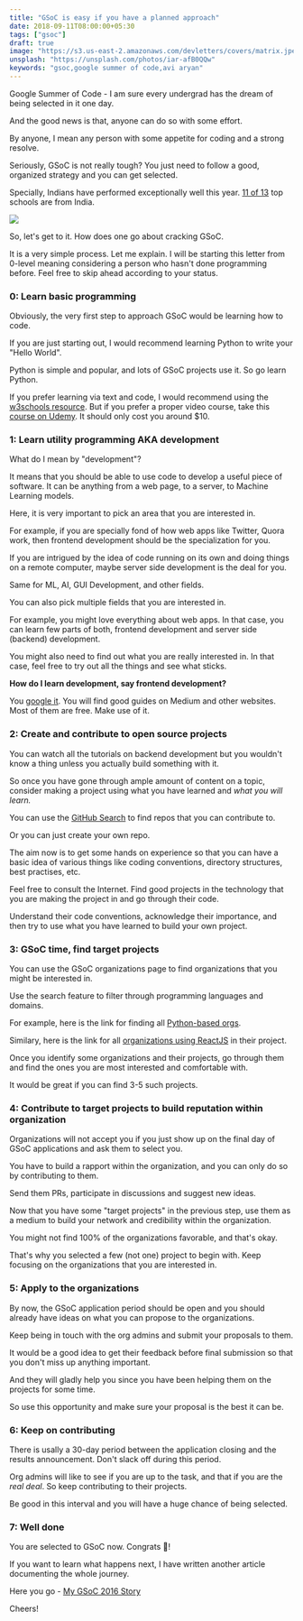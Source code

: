 ```yaml
---
title: "GSoC is easy if you have a planned approach"
date: 2018-09-11T08:00:00+05:30
tags: ["gsoc"]
draft: true
image: "https://s3.us-east-2.amazonaws.com/devletters/covers/matrix.jpeg"
unsplash: "https://unsplash.com/photos/iar-afB0QQw"
keywords: "gsoc,google summer of code,avi aryan"
---
```


Google Summer of Code - I am sure every undergrad has the dream of being selected in it one day.

And the good news is that, anyone can do so with some effort.

By anyone, I mean any person with some appetite for coding and a strong resolve.

Seriously, GSoC is not really tough? You just need to follow a good, organized strategy and you can get selected.

Specially, Indians have performed exceptionally well this year. [11 of 13](https://opensource.googleblog.com/2018/06/google-summer-of-code-2018-statistics-part-2.html) top schools are from India. 

![](https://i.imgur.com/0aS157u.png)

So, let's get to it. How does one go about cracking GSoC. 

It is a very simple process. Let me explain. I will be starting this letter from 0-level meaning considering a person who hasn't done programming before. Feel free to skip ahead according to your status.


### 0: Learn basic programming

Obviously, the very first step to approach GSoC would be learning how to code.

If you are just starting out, I would recommend learning Python to write your "Hello World". 

Python is simple and popular, and lots of GSoC projects use it. So go learn Python.

If you prefer learning via text and code, I would recommend using the [w3schools resource](https://www.w3schools.com/python/). But if you prefer a proper video course, take this [course on Udemy](https://www.udemy.com/complete-python-bootcamp/). It should only cost you around $10.


### 1: Learn utility programming AKA development

What do I mean by "development"?

It means that you should be able to use code to develop a useful piece of software. It can be anything from a web page, to a server, to Machine Learning models.

Here, it is very important to pick an area that you are interested in.

For example, if you are specially fond of how web apps like Twitter, Quora work, then frontend development should be the specialization for you.

If you are intrigued by the idea of code running on its own and doing things on a remote computer, maybe server side development is the deal for you.

Same for ML, AI, GUI Development, and other fields.

You can also pick multiple fields that you are interested in. 

For example, you might love everything about web apps. In that case, you can learn few parts of both, frontend development and server side (backend) development.

You might also need to find out what you are really interested in. In that case, feel free to try out all the things and see what sticks.

**How do I learn development, say frontend development?**

You [google it](https://www.google.co.in/search?q=learn+frontend+development). You will find good guides on Medium and other websites. Most of them are free. 
Make use of it.


### 2: Create and contribute to open source projects

You can watch all the tutorials on backend development but you wouldn't know a thing unless you actually build something with it.

So once you have gone through ample amount of content on a topic, consider making a project using what you have learned and *what you will learn.*

You can use the [GitHub Search](https://github.com/search?utf8=%E2%9C%93&q=javascript+label%3Agood-first-issue&type=Issues&ref=advsearch&l=&l=) to find repos that you can contribute to. 

Or you can just create your own repo. 

The aim now is to get some hands on experience so that you can have a basic idea of various things like coding conventions, directory structures, best practises, etc. 

Feel free to consult the Internet. Find good projects in the technology that you are making the project in and go through their code.

Understand their code conventions, acknowledge their importance, and then try to use what you have learned to build your own project.


### 3: GSoC time, find target projects

You can use the GSoC organizations page to find organizations that you might be interested in.

Use the search feature to filter through programming languages and domains.

For example, here is the link for finding all [Python-based orgs](https://summerofcode.withgoogle.com/organizations/?sp-search=python).

Similary, here is the link for all [organizations using ReactJS](https://summerofcode.withgoogle.com/organizations/?sp-search=react) in their project. 

Once you identify some organizations and their projects, go through them and find the ones you are most interested and comfortable with.

It would be great if you can find 3-5 such projects.


### 4: Contribute to target projects to build reputation within organization

Organizations will not accept you if you just show up on the final day of GSoC applications and ask them to select you.

You have to build a rapport within the organization, and you can only do so by contributing to them.

Send them PRs, participate in discussions and suggest new ideas. 

Now that you have some "target projects" in the previous step, use them as a medium to build your network and credibility within the organization.

You might not find 100% of the organizations favorable, and that's okay. 

That's why you selected a few (not one) project to begin with. Keep focusing on the organizations that you are interested in.


### 5: Apply to the organizations

By now, the GSoC application period should be open and you should already have ideas on what you can propose to the organizations.

Keep being in touch with the org admins and submit your proposals to them.

It would be a good idea to get their feedback before final submission so that you don't miss up anything important.

And they will gladly help you since you have been helping them on the projects for some time.

So use this opportunity and make sure your proposal is the best it can be.


### 6: Keep on contributing

There is usally a 30-day period between the application closing and the results announcement. Don't slack off during this period.

Org admins will like to see if you are up to the task, and that if you are the *real deal*. So keep contributing to their projects. 

Be good in this interval and you will have a huge chance of being selected.


### 7: Well done

You are selected to GSoC now. Congrats 🎉!

If you want to learn what happens next, I have written another article documenting the whole journey.

Here you go - [My GSoC 2016 Story](https://aviaryan.in/blog/first-gsoc-story.html)

Cheers!
